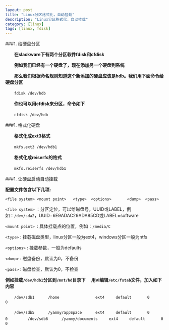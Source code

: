 ```yaml
---
layout: post
title: "Linux分区格式化，自动挂载"
description: "Linux分区格式化，自动挂载"
category: [linux]
tags: [linux, fdisk]
---
```



###1. 给硬盘分区

　　**在slackware下有两个分区软件fdisk和cfdisk**

　　**例如我们已经有一个硬盘了，现在添加另一个硬盘到系统**

　　**那么我们根据命名规则知道这个新添加的硬盘应该是hdb。我们用下面命令给硬盘分区**

　　````fdisk /dev/hdb````

　　**你也可以用cfdisk来分区，命令如下**

　　````cfdisk /dev/hdb````

###1. 格式化硬盘

　　**格式化成ext3格式**

　　````mkfs.ext3 /dev/hdb1````

　　**格式化成reiserfs的格式**

　　````mkfs.reiserfs /dev/hdb1````

###1. 让硬盘启动自动挂载

  **配置文件包含以下几项:**

  ````<file system> <mount point>   <type>  <options>       <dump>  <pass>````

  ````<file system>```` ：分区定位，可以给磁盘号，UUID或LABEL，例如：````/dev/sda2````，UUID=6E9ADAC29ADA85CD或LABEL=software

  ````<mount point> ````: 具体挂载点的位置，例如：````/media/C````

  ````<type>```` : 挂载磁盘类型，linux分区一般为ext4，windows分区一般为ntfs

  ````<options>```` : 挂载参数，一般为defaults

  ````<dump>```` : 磁盘备份，默认为0，不备份

  ````<pass>```` : 磁盘检查，默认为0，不检查


  **例如挂载````/dev/hdb1````分区到````/mnt/hd````目录下**
　**用vi编辑````/etc/fstab````文件，加入如下内容**

　　````/dev/sdb1      /home                ext4     default       0         0````

　　````/dev/sdb5      /yammy/appSpace      ext4     default       0         0````
　　
　　````/dev/sdb6      /yammy/documents     ext4     default       0         0````

